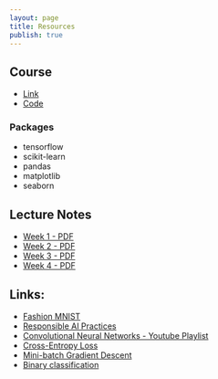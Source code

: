 ```yaml
---
layout: page
title: Resources
publish: true
---
```


## Course 

- [Link](https://www.coursera.org/learn/introduction-tensorflow)
- [Code](https://github.com/https-deeplearning-ai/tensorflow-1-public)

### Packages

- tensorflow
- scikit-learn
- pandas
- matplotlib
- seaborn

## Lecture Notes

- [Week 1 - PDF](pdf/C1_W1.pdf)
- [Week 2 - PDF](pdf/C1_W2.pdf)
- [Week 3 - PDF](pdf/C1_W3.pdf)
- [Week 4 - PDF](pdf/C1_W4.pdf)

## Links:

- [Fashion MNIST](https://github.com/zalandoresearch/fashion-mnist)
- [Responsible AI Practices](https://ai.google/responsibility/responsible-ai-practices/)
- [Convolutional Neural Networks - Youtube Playlist](https://www.youtube.com/playlist?list=PLkDaE6sCZn6Gl29AoE31iwdVwSG-KnDzF)
- [Cross-Entropy Loss](https://gombru.github.io/2018/05/23/cross_entropy_loss/)
- [Mini-batch Gradient Descent](https://www.cs.toronto.edu/~tijmen/csc321/slides/lecture_slides_lec6.pdf)
- [Binary classification](https://www.youtube.com/watch?v=eqEc66RFY0I)